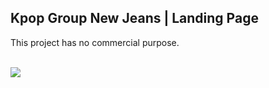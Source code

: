 ## Kpop Group New Jeans | Landing Page
This project has no commercial purpose.     
<br>

![](../nwjns/src/assets/img/design.png)